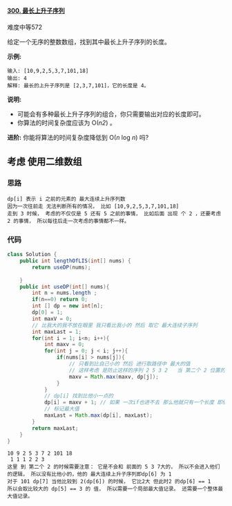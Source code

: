 #### [300. 最长上升子序列](https://leetcode-cn.com/problems/longest-increasing-subsequence/)

难度中等572

给定一个无序的整数数组，找到其中最长上升子序列的长度。

**示例:**

```
输入: [10,9,2,5,3,7,101,18]
输出: 4 
解释: 最长的上升子序列是 [2,3,7,101]，它的长度是 4。
```

**说明:**

- 可能会有多种最长上升子序列的组合，你只需要输出对应的长度即可。
- 你算法的时间复杂度应该为 O(*n2*) 。

**进阶:** 你能将算法的时间复杂度降低到 O(*n* log *n*) 吗?

## 考虑 使用二维数组

### 思路

```
dp[i] 表示 i 之前的元素的 最大连续上升序列数
因为一次往前走 无法判断所有的情况， 比如 [10,9,2,5,3,7,101,18]
走到 3 时候， 考虑的不仅仅是 5 还有 5 之前的事情， 比如后面 出现 个 2 ，还要考虑 2 的事情， 所以每往后走一次考虑的事情都不一样。

```

### 代码

```java
class Solution {
    public int lengthOfLIS(int[] nums) {
        return useDP(nums);
       
    }
    public int useDP(int[] nums){
        int n = nums.length ;
        if(n==0) return 0;
        int [] dp = new int[n];
        dp[0] = 1;
        int maxV = 0;
        // 比我大的我不放在眼里 我只看比我小的 然后 取它 最大连续子序列
        int maxLast = 1;
        for(int i = 1; i<n; i++){
            int maxv = 0;
            for(int j = 0; j < i; j++){
                if(nums[i] > nums[j]){
                    // 只看到比自己小的 然后 进行取路径中 最大的值  
                    // 这样考虑 是防止这样的序列 2 5 3 2   当 第二个 2 位置的时候 就不好说了
                    maxv = Math.max(maxv, dp[j]);
                }
            }
            // dp[i] 找到比他小一点的
            dp[i] = maxv + 1; // 如果 一次if也进不去 那么他就只有一个长度 即他自己本身
            // 标记最大值
            maxLast = Math.max(dp[i], maxLast);
        }
        return maxLast;
    }
}
```



```
10 9 2 5 3 7 2 101 18
 1 1 1 2 2 3 
这里 到 第二个 2 的时候需要注意： 它是不会和 前面的 5 3 7大的， 所以不会进入他们的逻辑， 所以没有比他小的，他的 最大连续上升子序列即dp[6] 为 1 
对于 101 dp[7] 当他比较到 2(dp[6]) 的时候， 它比2大 但此时2 的dp[6] == 1
所以会取比较大的 dp[5] == 3 的 值， 所以需要一个局部最大值记录。 还需要一个整体最大值记录。
```

